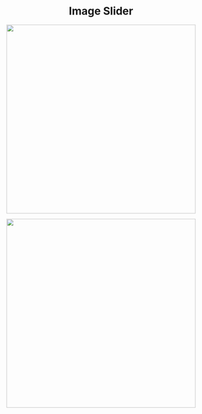 <h1 align="center">Image Slider</h1>

<p align="center">
  <img width="500" src="https://user-images.githubusercontent.com/80118217/193328271-d6aaa581-dd53-4dda-a7e0-b6f7abc0ac66.JPG">
</p>


<p align="center">
  <img width="500" src="https://user-images.githubusercontent.com/80118217/193328411-fa30e068-2375-4b7b-af09-dda64f78aba3.JPG">
</p>
